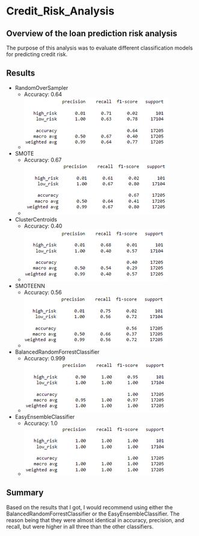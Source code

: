 # Credit_Risk_Analysis
## Overview of the loan prediction risk analysis
The purpose of this analysis was to evaluate different classification models for predicting credit risk.
## Results
* RandomOverSampler
  * Accuracy: 0.64
  * ![RandomOverSampler](Images/RandomOverSampler.png)
* SMOTE
  * Accuracy: 0.67
  * ![SMOTE](Images/SMOTE.png)
* ClusterCentroids
  * Accuracy: 0.40
  * ![ClusterCentroids](Images/ClusterCentroids.png)
* SMOTEENN
  * Accuracy: 0.56
  * ![SMOTEENN](Images/SMOTEENN.png)
* BalancedRandomForrestClassifier
  * Accuracy: 0.999
  * ![BalancedForestClassifer](Images/BalancedForestClassifer.png)
* EasyEnsembleClassifier
  * Accuracy: 1.0
  * ![EasyEnsembleClassifier](Images/EasyEnsembleClassifier.png)
## Summary
Based on the results that I got, I would recommend using either the BalancedRandomForrestClassifier or the EasyEnsembleClassifier. The reason being that they were almost identical in accuracy, precision, and recall, but were higher in all three than the other classifiers.

